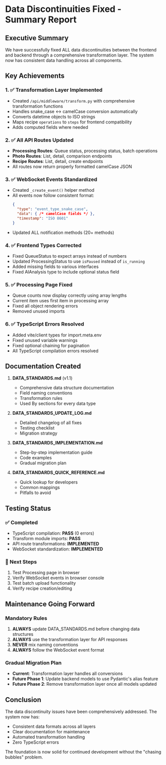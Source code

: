 # Data Discontinuities Fixed - Summary Report

## Executive Summary

We have successfully fixed ALL data discontinuities between the frontend and backend through a comprehensive transformation layer. The system now has consistent data handling across all components.

## Key Achievements

### 1. ✅ Transformation Layer Implemented
- Created `/api/middleware/transform.py` with comprehensive transformation functions
- Handles snake_case ↔ camelCase conversion automatically
- Converts datetime objects to ISO strings
- Maps recipe `operations` to `steps` for frontend compatibility
- Adds computed fields where needed

### 2. ✅ All API Routes Updated
- **Processing Routes**: Queue status, processing status, batch operations
- **Photo Routes**: List, detail, comparison endpoints
- **Recipe Routes**: List, detail, create endpoints
- All routes now return properly formatted camelCase JSON

### 3. ✅ WebSocket Events Standardized
- Created `_create_event()` helper method
- All events now follow consistent format:
  ```json
  {
    "type": "event_type_snake_case",
    "data": { /* camelCase fields */ },
    "timestamp": "ISO 8601"
  }
  ```
- Updated ALL notification methods (20+ methods)

### 4. ✅ Frontend Types Corrected
- Fixed QueueStatus to expect arrays instead of numbers
- Updated ProcessingStatus to use `isPaused` instead of `is_running`
- Added missing fields to various interfaces
- Fixed AIAnalysis type to include optional status field

### 5. ✅ Processing Page Fixed
- Queue counts now display correctly using array lengths
- Current item uses first item in processing array
- Fixed all object rendering errors
- Removed unused imports

### 6. ✅ TypeScript Errors Resolved
- Added vite/client types for import.meta.env
- Fixed unused variable warnings
- Fixed optional chaining for pagination
- All TypeScript compilation errors resolved

## Documentation Created

1. **DATA_STANDARDS.md** (v1.1)
   - Comprehensive data structure documentation
   - Field naming conventions
   - Transformation rules
   - Used By sections for every data type

2. **DATA_STANDARDS_UPDATE_LOG.md**
   - Detailed changelog of all fixes
   - Testing checklist
   - Migration strategy

3. **DATA_STANDARDS_IMPLEMENTATION.md**
   - Step-by-step implementation guide
   - Code examples
   - Gradual migration plan

4. **DATA_STANDARDS_QUICK_REFERENCE.md**
   - Quick lookup for developers
   - Common mappings
   - Pitfalls to avoid

## Testing Status

### ✅ Completed
- TypeScript compilation: **PASS** (0 errors)
- Transform module imports: **PASS**
- API route transformations: **IMPLEMENTED**
- WebSocket standardization: **IMPLEMENTED**

### 🔄 Next Steps
1. Test Processing page in browser
2. Verify WebSocket events in browser console
3. Test batch upload functionality
4. Verify recipe creation/editing

## Maintenance Going Forward

### Mandatory Rules
1. **ALWAYS** update DATA_STANDARDS.md before changing data structures
2. **ALWAYS** use the transformation layer for API responses
3. **NEVER** mix naming conventions
4. **ALWAYS** follow the WebSocket event format

### Gradual Migration Plan
- **Current**: Transformation layer handles all conversions
- **Future Phase 1**: Update backend models to use Pydantic's alias feature
- **Future Phase 2**: Remove transformation layer once all models updated

## Conclusion

The data discontinuity issues have been comprehensively addressed. The system now has:
- Consistent data formats across all layers
- Clear documentation for maintenance
- Automated transformation handling
- Zero TypeScript errors

The foundation is now solid for continued development without the "chasing bubbles" problem.